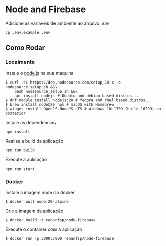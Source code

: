 # Node and Firebase

Adicione as variaveis de ambiente ao arquivo *.env*

`cp .env.example .env`

## Como Rodar
### Localmente
Instale o [node.js](https://nodejs.org/pt/download/package-manager) na sua maquina
```
$ curl -sL https://deb.nodesource.com/setup_20.x -o nodesource_setup.sh &&\
    bash nodesource_setup.sh &&\
    apt install nodejs # Ubuntu and debian based distros...
$ dnf module install nodejs:20 # fedora and rhel based distros...
$ brew install node@20 npm # macOS with Homebrew
$ winget install OpenJS.NodeJS.LTS # Windows 10 1709 (build 16299) ou posterior 
```


Instale as dependencias

`npm install`

Realize a build da aplicação

`npm run build`

Execute a aplicação

`npm run start`


### Docker
Instale a imagem node do docker

`$ docker pull node:20-alpine`

Crie a imagem da aplicação

`$ docker build -t renanfsp/node-firebase .`

Execute o container com a aplicação

`$ docker run -p 3000:3000 renanfsp/node-firebase`

